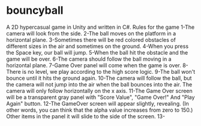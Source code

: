 # bouncyball
A 2D hypercasual game in Unity and written in C#.
Rules for the game
1-The camera will look from the side. 
2-The ball moves on the platform in a horizontal plane.
3-Sometimes there will be red colored obstacles of different sizes 
  in the air and sometimes on the ground.
4-When you press the Space key, our ball will jump.
5-When the ball hit the obstacle and the game will be over.
6-The camera should follow the ball moving in a horizontal plane.
7-Game Over panel will come when the game is over.
8-There is no level, we play according to the high score logic.
9-The ball won't bounce until it hits the ground again.
10-The camera will follow the ball, but the camera will not jump 
  into the air when the ball bounces into the air. The camera will 
  only follow horizontally on the x axis.
11-The Game Over screen will be a transparent gray panel with 
  "Score Value", "Game Over!" And "Play Again" button.
12-The GameOver screen will appear slightly, revealing. (In other 
  words, you can think that the alpha value increases from zero to 
  150.) Other items in the panel it will slide to the side of the screen.
13-
